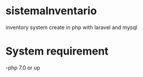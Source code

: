 # sistemaInventario
inventory system create in php with laravel and mysql
# System requirement
-php 7.0 or up
